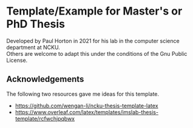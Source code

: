 # Template/Example for Master's or PhD Thesis

Developed by Paul Horton in 2021 for his lab in the computer science department at NCKU.  
Others are welcome to adapt this under the conditions of the Gnu Public License.

## Acknowledgements
The following two resources gave me ideas for this template.

*  https://github.com/wengan-li/ncku-thesis-template-latex
*  https://www.overleaf.com/latex/templates/imslab-thesis-template/rcfwchjpqbwx


